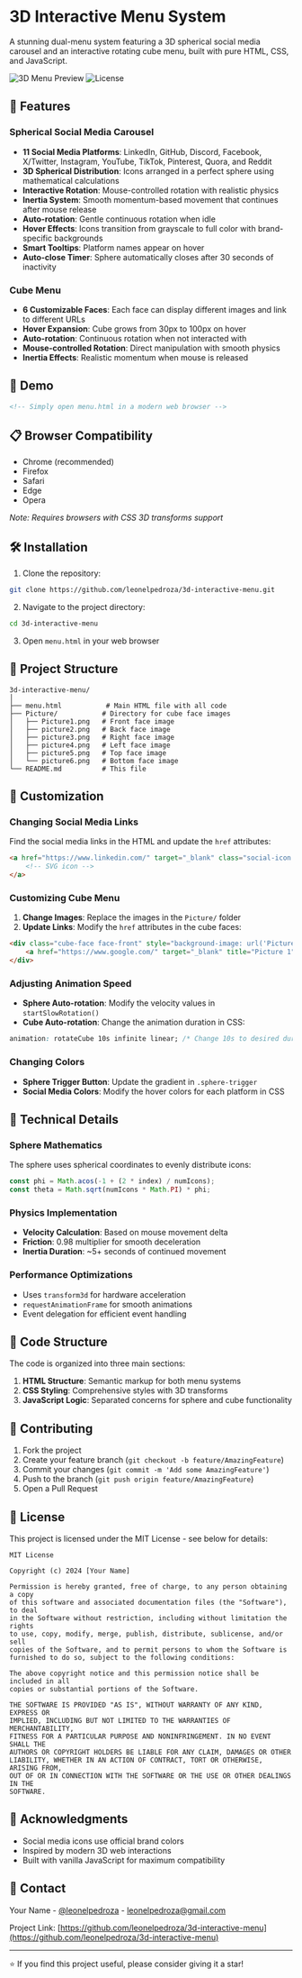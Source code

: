 # 3D Interactive Menu System

A stunning dual-menu system featuring a 3D spherical social media carousel and an interactive rotating cube menu, built with pure HTML, CSS, and JavaScript.

![3D Menu Preview](https://img.shields.io/badge/Preview-Live_Demo-blue)
![License](https://img.shields.io/badge/License-MIT-green)

## 🌟 Features

### Spherical Social Media Carousel
- **11 Social Media Platforms**: LinkedIn, GitHub, Discord, Facebook, X/Twitter, Instagram, YouTube, TikTok, Pinterest, Quora, and Reddit
- **3D Spherical Distribution**: Icons arranged in a perfect sphere using mathematical calculations
- **Interactive Rotation**: Mouse-controlled rotation with realistic physics
- **Inertia System**: Smooth momentum-based movement that continues after mouse release
- **Auto-rotation**: Gentle continuous rotation when idle
- **Hover Effects**: Icons transition from grayscale to full color with brand-specific backgrounds
- **Smart Tooltips**: Platform names appear on hover
- **Auto-close Timer**: Sphere automatically closes after 30 seconds of inactivity

### Cube Menu
- **6 Customizable Faces**: Each face can display different images and link to different URLs
- **Hover Expansion**: Cube grows from 30px to 100px on hover
- **Auto-rotation**: Continuous rotation when not interacted with
- **Mouse-controlled Rotation**: Direct manipulation with smooth physics
- **Inertia Effects**: Realistic momentum when mouse is released

## 🚀 Demo

```html
<!-- Simply open menu.html in a modern web browser -->
```

## 📋 Browser Compatibility

- Chrome (recommended)
- Firefox
- Safari
- Edge
- Opera

*Note: Requires browsers with CSS 3D transforms support*

## 🛠️ Installation

1. Clone the repository:
```bash
git clone https://github.com/leonelpedroza/3d-interactive-menu.git
```

2. Navigate to the project directory:
```bash
cd 3d-interactive-menu
```

3. Open `menu.html` in your web browser

## 📁 Project Structure

```
3d-interactive-menu/
│
├── menu.html           # Main HTML file with all code
├── Picture/           # Directory for cube face images
│   ├── Picture1.png   # Front face image
│   ├── picture2.png   # Back face image
│   ├── picture3.png   # Right face image
│   ├── picture4.png   # Left face image
│   ├── picture5.png   # Top face image
│   └── picture6.png   # Bottom face image
└── README.md          # This file
```

## 🎨 Customization

### Changing Social Media Links

Find the social media links in the HTML and update the `href` attributes:

```html
<a href="https://www.linkedin.com/" target="_blank" class="social-icon linkedin" data-name="LinkedIn">
    <!-- SVG icon -->
</a>
```

### Customizing Cube Menu

1. **Change Images**: Replace the images in the `Picture/` folder
2. **Update Links**: Modify the `href` attributes in the cube faces:

```html
<div class="cube-face face-front" style="background-image: url('Picture/Picture1.png');">
    <a href="https://www.google.com/" target="_blank" title="Picture 1"></a>
</div>
```

### Adjusting Animation Speed

- **Sphere Auto-rotation**: Modify the velocity values in `startSlowRotation()`
- **Cube Auto-rotation**: Change the animation duration in CSS:
```css
animation: rotateCube 10s infinite linear; /* Change 10s to desired duration */
```

### Changing Colors

- **Sphere Trigger Button**: Update the gradient in `.sphere-trigger`
- **Social Media Colors**: Modify the hover colors for each platform in CSS

## 🔧 Technical Details

### Sphere Mathematics

The sphere uses spherical coordinates to evenly distribute icons:

```javascript
const phi = Math.acos(-1 + (2 * index) / numIcons);
const theta = Math.sqrt(numIcons * Math.PI) * phi;
```

### Physics Implementation

- **Velocity Calculation**: Based on mouse movement delta
- **Friction**: 0.98 multiplier for smooth deceleration
- **Inertia Duration**: ~5+ seconds of continued movement

### Performance Optimizations

- Uses `transform3d` for hardware acceleration
- `requestAnimationFrame` for smooth animations
- Event delegation for efficient event handling

## 📝 Code Structure

The code is organized into three main sections:

1. **HTML Structure**: Semantic markup for both menu systems
2. **CSS Styling**: Comprehensive styles with 3D transforms
3. **JavaScript Logic**: Separated concerns for sphere and cube functionality

## 🤝 Contributing

1. Fork the project
2. Create your feature branch (`git checkout -b feature/AmazingFeature`)
3. Commit your changes (`git commit -m 'Add some AmazingFeature'`)
4. Push to the branch (`git push origin feature/AmazingFeature`)
5. Open a Pull Request

## 📄 License

This project is licensed under the MIT License - see below for details:

```
MIT License

Copyright (c) 2024 [Your Name]

Permission is hereby granted, free of charge, to any person obtaining a copy
of this software and associated documentation files (the "Software"), to deal
in the Software without restriction, including without limitation the rights
to use, copy, modify, merge, publish, distribute, sublicense, and/or sell
copies of the Software, and to permit persons to whom the Software is
furnished to do so, subject to the following conditions:

The above copyright notice and this permission notice shall be included in all
copies or substantial portions of the Software.

THE SOFTWARE IS PROVIDED "AS IS", WITHOUT WARRANTY OF ANY KIND, EXPRESS OR
IMPLIED, INCLUDING BUT NOT LIMITED TO THE WARRANTIES OF MERCHANTABILITY,
FITNESS FOR A PARTICULAR PURPOSE AND NONINFRINGEMENT. IN NO EVENT SHALL THE
AUTHORS OR COPYRIGHT HOLDERS BE LIABLE FOR ANY CLAIM, DAMAGES OR OTHER
LIABILITY, WHETHER IN AN ACTION OF CONTRACT, TORT OR OTHERWISE, ARISING FROM,
OUT OF OR IN CONNECTION WITH THE SOFTWARE OR THE USE OR OTHER DEALINGS IN THE
SOFTWARE.
```

## 👏 Acknowledgments

- Social media icons use official brand colors
- Inspired by modern 3D web interactions
- Built with vanilla JavaScript for maximum compatibility

## 📧 Contact

Your Name - [@leonelpedroza](https://x.com/leonelpedroza) - leonelpedroza@gmail.com

Project Link: [https://github.com/leonelpedroza/3d-interactive-menu](https://github.com/leonelpedroza/3d-interactive-menu)

---

⭐ If you find this project useful, please consider giving it a star!
